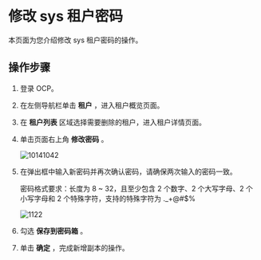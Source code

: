 修改 sys 租户密码 
================================

本页面为您介绍修改 sys 租户密码的操作。

操作步骤 
-------------------------

1. 登录 OCP。

   

2. 在左侧导航栏单击 **租户** ，进入租户概览页面。

   

3. 在 **租户列表** 区域选择需要删除的租户，进入租户详情页面。

   

4. 单击页面右上角 **修改密码** 。

   ![10141042](https://help-static-aliyun-doc.aliyuncs.com/assets/img/zh-CN/3095987361/p338621.png)
   

5. 在弹出框中输入新密码并再次确认密码，请确保两次输入的密码一致。

   密码格式要求：长度为 8 \~ 32，且至少包含 2 个数字、2 个大写字母、2 个小写字母和 2 个特殊字符，支持的特殊字符为 ._+@#$%

   ![1122](https://help-static-aliyun-doc.aliyuncs.com/assets/img/zh-CN/3095987361/p355776.png)
   

6. 勾选 **保存到密码箱** 。

   

7. 单击 **确定** ，完成新增副本的操作。

   




